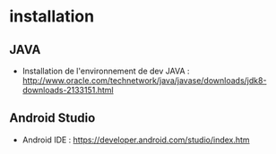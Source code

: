 # installation

## JAVA
- Installation de l'environnement de dev JAVA : http://www.oracle.com/technetwork/java/javase/downloads/jdk8-downloads-2133151.html

## Android Studio 
- Android IDE : https://developer.android.com/studio/index.htm
